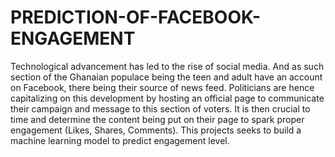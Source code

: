 # PREDICTION-OF-FACEBOOK-ENGAGEMENT
Technological advancement has led to the rise of social media. And as such section of the Ghanaian populace being the teen and adult have an account on Facebook, there being their source of news feed. Politicians are hence capitalizing on this development by hosting an official page to communicate their campaign and message to this section of voters. It is then crucial to time and determine the content being put on their page to spark proper engagement (Likes, Shares, Comments). This projects seeks to build a machine learning model to predict engagement level. 
